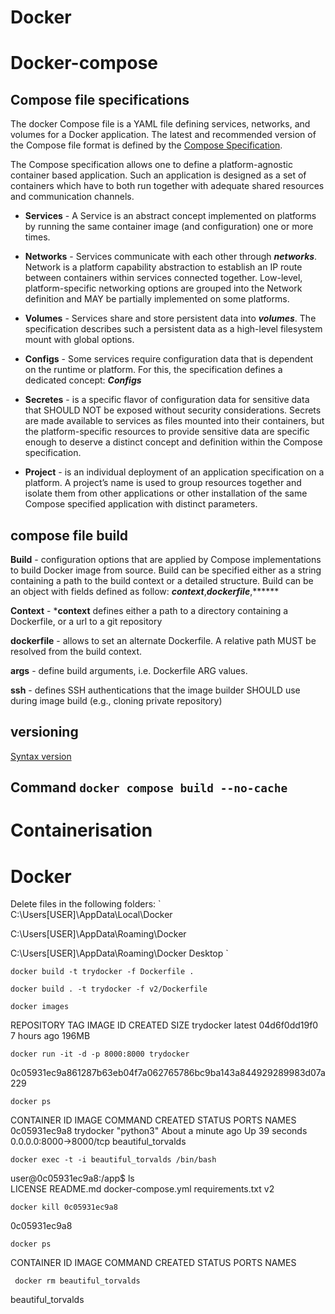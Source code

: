 # Docker

# Docker-compose

## Compose file specifications
The docker Compose file is a YAML file defining services, networks, and volumes for a Docker application.
The latest and recommended version of the Compose file format is defined by the [Compose Specification](https://github.com/compose-spec/compose-spec/blob/master/spec.md). 

The Compose specification allows one to define a platform-agnostic container based application. 
Such an application is designed as a set of containers which have to both run together with adequate shared resources and communication channels.

* **Services** - A Service is an abstract concept implemented on platforms by running the same container image 
            (and configuration) one or more times.

* **Networks** - Services communicate with each other through ***networks***. Network is a platform capability      abstraction 
            to establish an IP route between containers within services connected together. Low-level, platform-specific 
            networking options are grouped into the Network definition and MAY be partially implemented on some platforms.
* **Volumes** - Services share and store persistent data into ***volumes***. The specification describes such a 
            persistent data as a high-level filesystem mount with global options.

* **Configs** - Some services require configuration data that is dependent on the runtime or platform. 
            For this, the specification defines a dedicated concept: ***Configs***

* **Secretes** - is a specific flavor of configuration data for sensitive data that SHOULD NOT be exposed without 
            security considerations. Secrets are made available to services as files mounted into their containers, but the platform-specific resources to provide sensitive data are specific enough to deserve a distinct concept and definition within the Compose specification.

* **Project** - is an individual deployment of an application specification on a platform. A project’s name is used 
            to group resources together and isolate them from other applications or other installation of the same Compose specified application with distinct parameters. 

## compose file build

**Build** - configuration options that are applied by Compose implementations to build Docker image from source.        Build can be specified either as a string containing a path to the build context or a detailed structure. Build can be an object with fields defined as follow: ***context***,***dockerfile***,******

**Context** - ***context** defines either a path to a directory containing a Dockerfile, or a url to a git repository

**dockerfile** - allows to set an alternate Dockerfile. A relative path MUST be resolved from the build context.

**args** -  define build arguments, i.e. Dockerfile ARG values.

**ssh** - defines SSH authentications that the image builder SHOULD use during image build (e.g., cloning private       repository)
## versioning

[Syntax version](https://docs.docker.com/compose/compose-file/compose-versioning/)

## Command `docker compose build --no-cache`
# Containerisation

# Docker 

Delete files in the following folders:
`
C:\Users[USER]\AppData\Local\Docker

C:\Users[USER]\AppData\Roaming\Docker

C:\Users[USER]\AppData\Roaming\Docker Desktop
`

`docker build -t trydocker -f Dockerfile .`

`docker build . -t trydocker -f v2/Dockerfile`

`docker images`

REPOSITORY   TAG       IMAGE ID       CREATED       SIZE
trydocker    latest    04d6f0dd19f0   7 hours ago   196MB

`docker run -it -d -p 8000:8000 trydocker` 

0c05931ec9a861287b63eb04f7a062765786bc9ba143a844929289983d07a229

`docker ps`

CONTAINER ID   IMAGE       COMMAND     CREATED              STATUS          PORTS                    NAMES  
0c05931ec9a8   trydocker   "python3"   About a minute ago   Up 39 seconds   0.0.0.0:8000->8000/tcp   beautiful_torvalds

`docker exec -t -i beautiful_torvalds /bin/bash`

user@0c05931ec9a8:/app$ ls  
LICENSE  README.md  docker-compose.yml  requirements.txt  v2

`docker kill 0c05931ec9a8`

0c05931ec9a8


`docker ps`  

CONTAINER ID   IMAGE     COMMAND   CREATED   STATUS    PORTS     NAMES

` docker rm beautiful_torvalds`  

beautiful_torvalds

